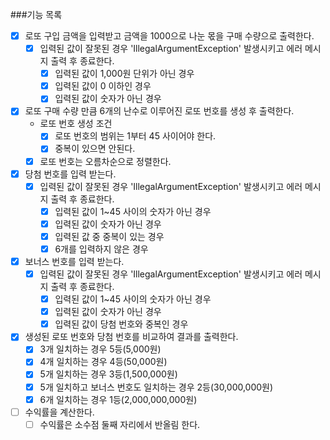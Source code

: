 ###기능 목록

- [x] 로또 구입 금액을 입력받고 금액을 1000으로 나눈 몫을 구매 수량으로 출력한다.
    - [x] 입력된 값이 잘못된 경우 'IllegalArgumentException' 발생시키고 에러 메시지 출력 후 종료한다.
      - [x] 입력된 값이 1,000원 단위가 아닌 경우
      - [x] 입력된 값이 0 이하인 경우
      - [x] 입력된 값이 숫자가 아닌 경우

- [x] 로또 구매 수량 만큼 6개의 난수로 이루어진 로또 번호를 생성 후 출력한다.
    - 로또 번호 생성 조건
        - [x] 로또 번호의 범위는 1부터 45 사이어야 한다.
        - [x] 중복이 있으면 안된다.
    - [x] 로또 번호는 오름차순으로 정렬한다.
    
- [x] 당첨 번호를 입력 받는다.
    - [x] 입력된 값이 잘못된 경우 'IllegalArgumentException' 발생시키고 에러 메시지 출력 후 종료한다.
        - [x] 입력된 값이 1~45 사이의 숫자가 아닌 경우
        - [x] 입력된 값이 숫자가 아닌 경우
        - [x] 입력된 값 중 중복이 있는 경우
        - [x] 6개를 입력하지 않은 경우

- [x] 보너스 번호를 입력 받는다.
    - [x] 입력된 값이 잘못된 경우 'IllegalArgumentException' 발생시키고 에러 메시지 출력 후 종료한다.
        - [x] 입력된 값이 1~45 사이의 숫자가 아닌 경우
        - [x] 입력된 값이 숫자가 아닌 경우
        - [x] 입력된 값이 당첨 번호와 중복인 경우

- [x] 생성된 로또 번호와 당첨 번호를 비교하여 결과를 출력한다.
    - [x] 3개 일치하는 경우 5등(5,000원)
    - [x] 4개 일치하는 경우 4등(50,000원)
    - [x] 5개 일치하는 경우 3등(1,500,000원)
    - [x] 5개 일치하고 보너스 번호도 일치하는 경우 2등(30,000,000원)
    - [x] 6개 일치하는 경우 1등(2,000,000,000원)

- [ ] 수익률을 계산한다.
    - [ ] 수익률은 소수점 둘째 자리에서 반올림 한다.
